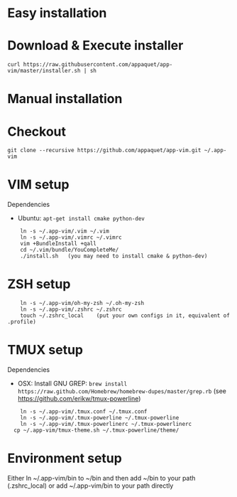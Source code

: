 # Easy installation
Download & Execute installer
========
	curl https://raw.githubusercontent.com/appaquet/app-vim/master/installer.sh | sh

# Manual installation

Checkout
========
	git clone --recursive https://github.com/appaquet/app-vim.git ~/.app-vim

VIM setup
=========
Dependencies
 * Ubuntu: `apt-get install cmake python-dev`
```
	ln -s ~/.app-vim/.vim ~/.vim
	ln -s ~/.app-vim/.vimrc ~/.vimrc
	vim +BundleInstall +qall
	cd ~/.vim/bundle/YouCompleteMe/
	./install.sh   (you may need to install cmake & python-dev)
```

ZSH setup
=========
```
	ln -s ~/.app-vim/oh-my-zsh ~/.oh-my-zsh
	ln -s ~/.app-vim/.zshrc ~/.zshrc
	touch ~/.zshrc_local    (put your own configs in it, equivalent of .profile)
```

TMUX setup
==========
Dependencies
 * OSX: Install GNU GREP: `brew install https://raw.github.com/Homebrew/homebrew-dupes/master/grep.rb` (see https://github.com/erikw/tmux-powerline)
```
	ln -s ~/.app-vim/.tmux.conf ~/.tmux.conf
	ln -s ~/.app-vim/.tmux-powerline ~/.tmux-powerline
	ln -s ~/.app-vim/.tmux-powerlinerc ~/.tmux-powerlinerc
  cp ~/.app-vim/tmux-theme.sh ~/.tmux-powerline/theme/
```

Environment setup
=================
Either ln ~/.app-vim/bin to ~/bin and then add ~/bin to your path (.zshrc_local) or
add ~/.app-vim/bin to your path directly

